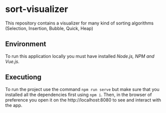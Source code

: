 # sort-visualizer
This repository contains a visualizer for many kind of sorting algorithms (Selection, Insertion, Bubble, Quick, Heap)

## Environment

To run this application locally you must have installed *Node.js, NPM and Vue.js*.

## Executiong

To run the project use the command `npm run serve` but make sure that you installed all the dependencies first using `npm i`. Then, in the browser of preference you open it on the http://localhost:8080 to see and interact with the app.
